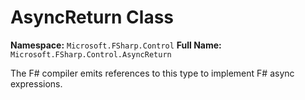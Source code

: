 # AsyncReturn Class

**Namespace:** `Microsoft.FSharp.Control`
**Full Name:** `Microsoft.FSharp.Control.AsyncReturn`

The F# compiler emits references to this type to implement F# async expressions.